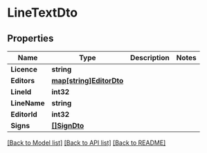 # LineTextDto

## Properties

Name | Type | Description | Notes
------------ | ------------- | ------------- | -------------
**Licence** | **string** |  | 
**Editors** | [**map[string]EditorDto**](EditorDTO.md) |  | 
**LineId** | **int32** |  | 
**LineName** | **string** |  | 
**EditorId** | **int32** |  | 
**Signs** | [**[]SignDto**](SignDTO.md) |  | 

[[Back to Model list]](../README.md#documentation-for-models) [[Back to API list]](../README.md#documentation-for-api-endpoints) [[Back to README]](../README.md)


